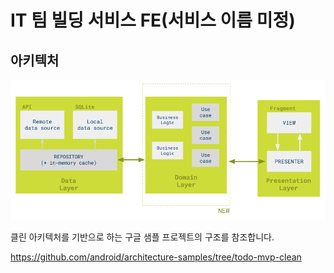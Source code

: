 # IT 팀 빌딩 서비스 FE(서비스 이름 미정)

## 아키텍처

![Diagram](md-images/mvp-clean.png)

클린 아키텍처를 기반으로 하는 구글 샘플 프로젝트의 구조를 참조합니다.

https://github.com/android/architecture-samples/tree/todo-mvp-clean



